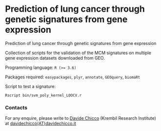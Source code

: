 # Prediction of lung cancer through genetic signatures from gene expression
Prediction of lung cancer through genetic signatures from gene expression

Collection of scripts for the validation of the MCM signatures on multiple gene expression datasets downloaded from GEO.

Programming language: `R (>= 3.6)`

Packages required:  `easypackages`, `plyr`, `annotate`, `GEOquery`, `biomaRt`

Script to test a signature:

`Rscript bin/svm_poly_kernel_LOOCV.r`

### Contacts
For any enquire, please write to [Davide Chicco](https://www.davidechicco.it) (Krembil Research Institute) at [davidechicco(AT)davidechicco.it](mailto:davidechicco@davidechicco.it)


